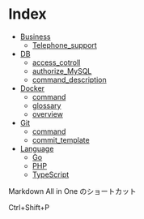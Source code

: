 # Index
- [Business](#business)
  - [Telephone_support](#telephone_support)
- [DB](#db)
  - [access_cotroll](#access_cotroll)
  - [authorize_MySQL](#authorize_mysql)
  - [command_description](#command_description)
- [Docker](#docker)
  - [command](#command)
  - [glossary](#glossary)
  - [overview](#overview)
- [Git](#git)
  - [command](#command-1)
  - [commit_template](#commit_template)
- [Language](#language)
  - [Go](https://github.com/suganuma3510/My_doc/blob/master/Language/Go)
  - [PHP](https://github.com/suganuma3510/My_doc/blob/master/Language/PHP)
  - [TypeScript](https://github.com/suganuma3510/My_doc/blob/master/Language/TypeScript)

Markdown All in One のショートカット

Ctrl+Shift+P